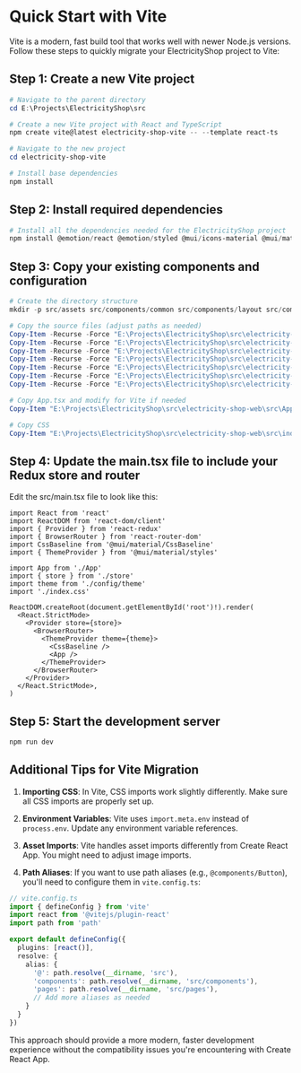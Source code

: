 # Quick Start with Vite

Vite is a modern, fast build tool that works well with newer Node.js versions. Follow these steps to quickly migrate your ElectricityShop project to Vite:

## Step 1: Create a new Vite project

```powershell
# Navigate to the parent directory
cd E:\Projects\ElectricityShop\src

# Create a new Vite project with React and TypeScript
npm create vite@latest electricity-shop-vite -- --template react-ts

# Navigate to the new project
cd electricity-shop-vite

# Install base dependencies
npm install
```

## Step 2: Install required dependencies

```powershell
# Install all the dependencies needed for the ElectricityShop project
npm install @emotion/react @emotion/styled @mui/icons-material @mui/material @reduxjs/toolkit @hookform/resolvers axios jwt-decode react-hook-form react-redux react-router-dom web-vitals yup
```

## Step 3: Copy your existing components and configuration

```powershell
# Create the directory structure
mkdir -p src/assets src/components/common src/components/layout src/components/features src/config src/hooks src/pages/admin src/services src/store src/types src/utils

# Copy the source files (adjust paths as needed)
Copy-Item -Recurse -Force "E:\Projects\ElectricityShop\src\electricity-shop-web\src\components\*" ".\src\components\"
Copy-Item -Recurse -Force "E:\Projects\ElectricityShop\src\electricity-shop-web\src\config\*" ".\src\config\"
Copy-Item -Recurse -Force "E:\Projects\ElectricityShop\src\electricity-shop-web\src\hooks\*" ".\src\hooks\"
Copy-Item -Recurse -Force "E:\Projects\ElectricityShop\src\electricity-shop-web\src\pages\*" ".\src\pages\"
Copy-Item -Recurse -Force "E:\Projects\ElectricityShop\src\electricity-shop-web\src\store\*" ".\src\store\"
Copy-Item -Recurse -Force "E:\Projects\ElectricityShop\src\electricity-shop-web\src\types\*" ".\src\types\"
Copy-Item -Recurse -Force "E:\Projects\ElectricityShop\src\electricity-shop-web\src\utils\*" ".\src\utils\"

# Copy App.tsx and modify for Vite if needed
Copy-Item "E:\Projects\ElectricityShop\src\electricity-shop-web\src\App.tsx" ".\src\"

# Copy CSS
Copy-Item "E:\Projects\ElectricityShop\src\electricity-shop-web\src\index.css" ".\src\"
```

## Step 4: Update the main.tsx file to include your Redux store and router

Edit the src/main.tsx file to look like this:

```tsx
import React from 'react'
import ReactDOM from 'react-dom/client'
import { Provider } from 'react-redux'
import { BrowserRouter } from 'react-router-dom'
import CssBaseline from '@mui/material/CssBaseline'
import { ThemeProvider } from '@mui/material/styles'

import App from './App'
import { store } from './store'
import theme from './config/theme'
import './index.css'

ReactDOM.createRoot(document.getElementById('root')!).render(
  <React.StrictMode>
    <Provider store={store}>
      <BrowserRouter>
        <ThemeProvider theme={theme}>
          <CssBaseline />
          <App />
        </ThemeProvider>
      </BrowserRouter>
    </Provider>
  </React.StrictMode>,
)
```

## Step 5: Start the development server

```powershell
npm run dev
```

## Additional Tips for Vite Migration

1. **Importing CSS**: In Vite, CSS imports work slightly differently. Make sure all CSS imports are properly set up.

2. **Environment Variables**: Vite uses `import.meta.env` instead of `process.env`. Update any environment variable references.

3. **Asset Imports**: Vite handles asset imports differently from Create React App. You might need to adjust image imports.

4. **Path Aliases**: If you want to use path aliases (e.g., `@components/Button`), you'll need to configure them in `vite.config.ts`:

```ts
// vite.config.ts
import { defineConfig } from 'vite'
import react from '@vitejs/plugin-react'
import path from 'path'

export default defineConfig({
  plugins: [react()],
  resolve: {
    alias: {
      '@': path.resolve(__dirname, 'src'),
      'components': path.resolve(__dirname, 'src/components'),
      'pages': path.resolve(__dirname, 'src/pages'),
      // Add more aliases as needed
    }
  }
})
```

This approach should provide a more modern, faster development experience without the compatibility issues you're encountering with Create React App.
